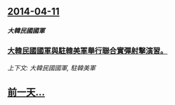 ## [2014-04-11](/news/2014/04/11/index.md)

##### 大韓民國國軍
### [ 大韓民國國軍與駐韓美軍舉行聯合實彈射擊演習。 ](/news/2014/04/11/大韓民國國軍與駐韓美軍舉行聯合實彈射擊演習.md)
_上下文: 大韓民國國軍, 駐韓美軍_

## [前一天...](/news/2014/04/10/index.md)

